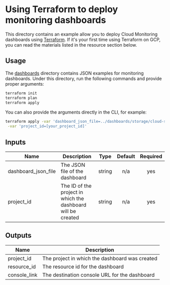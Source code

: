 # Using Terraform to deploy monitoring dashboards
This directory contains an example allow you to deploy Cloud Monitoring dashboards using [Terraform](https://www.terraform.io/). If it's your first time using Terraform on GCP, you can read the materials listed in the resource section below.
## Usage
The [dashboards](../dashboards) directory contains JSON examples for monitoring dashboards.
Under this directory, run the following commands and provide proper arguments:
```bash
terraform init
terraform plan
terraform apply
```
You can also provide the arguments directly in the CLI, for example:
```bash
terraform apply -var 'dashboard_json_file=../dashboards/storage/cloud-storage-monitoring.json' \
 -var 'project_id=[your_project_id]'
```
## Inputs
| Name | Description | Type | Default | Required |
|------|-------------|:----:|:-----:|:-----:|
| dashboard\_json\_file | The JSON file of the dashboard | string | n/a | yes |
| project\_id | The ID of the project in which the dashboard will be created | string | n/a | yes |
## Outputs
| Name | Description |
|------|-------------|
| project\_id | The project in which the dashboard was created |
| resource\_id | The resource id for the dashboard |
| console\_link | The destination console URL for the dashboard |